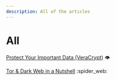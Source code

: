 ```yaml
---
description: All of the articles
---
```


# All

[Protect Your Important Data (VeraCrypt)](protect-your-important-data-veracrypt.md) :eye:

[Tor & Dark Web in a Nutshell](tor-and-dark-web-in-a-nutshell.md) :spider\_web:

